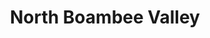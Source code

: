 ---
title: North Boambee Valley
url: /north-boambee-valley/
latitude: -30.318
longitude: 153.085
---